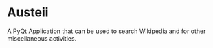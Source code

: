 # Austeii
A PyQt Application that can be used to search Wikipedia and for other miscellaneous activities.
